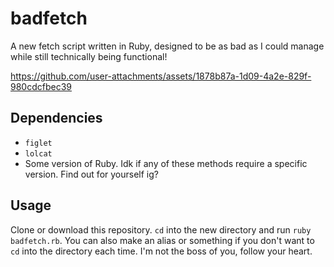 # badfetch
A new fetch script written in Ruby, designed to be as bad as I could manage while still technically being functional!

https://github.com/user-attachments/assets/1878b87a-1d09-4a2e-829f-980cdcfbec39

## Dependencies

- `figlet`
- `lolcat`
- Some version of Ruby. Idk if any of these methods require a specific version. Find out for yourself ig?

## Usage

Clone or download this repository. `cd` into the new directory and run `ruby badfetch.rb`. You can also make an alias or something if you don't want to `cd` into the directory each time. I'm not the boss of you, follow your heart.
